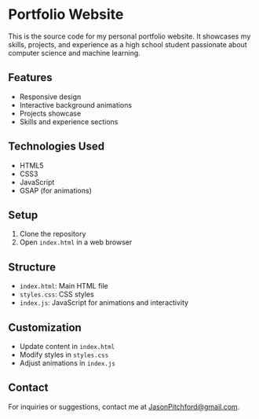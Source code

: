 # Portfolio Website

This is the source code for my personal portfolio website. It showcases my skills, projects, and experience as a high school student passionate about computer science and machine learning.

## Features

- Responsive design
- Interactive background animations
- Projects showcase
- Skills and experience sections

## Technologies Used

- HTML5
- CSS3
- JavaScript
- GSAP (for animations)

## Setup

1. Clone the repository
2. Open `index.html` in a web browser

## Structure

- `index.html`: Main HTML file
- `styles.css`: CSS styles
- `index.js`: JavaScript for animations and interactivity

## Customization

- Update content in `index.html`
- Modify styles in `styles.css`
- Adjust animations in `index.js`

## Contact

For inquiries or suggestions, contact me at JasonPitchford@gmail.com.